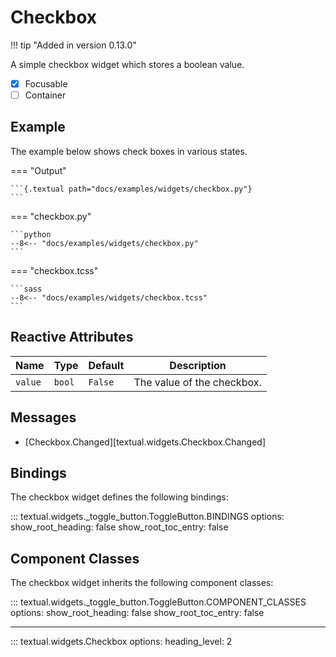 # Checkbox

!!! tip "Added in version 0.13.0"

A simple checkbox widget which stores a boolean value.

- [x] Focusable
- [ ] Container

## Example

The example below shows check boxes in various states.

=== "Output"

    ```{.textual path="docs/examples/widgets/checkbox.py"}
    ```

=== "checkbox.py"

    ```python
    --8<-- "docs/examples/widgets/checkbox.py"
    ```

=== "checkbox.tcss"

    ```sass
    --8<-- "docs/examples/widgets/checkbox.tcss"
    ```

## Reactive Attributes

| Name    | Type   | Default | Description                |
| ------- | ------ | ------- | -------------------------- |
| `value` | `bool` | `False` | The value of the checkbox. |

## Messages

- [Checkbox.Changed][textual.widgets.Checkbox.Changed]

## Bindings

The checkbox widget defines the following bindings:

::: textual.widgets._toggle_button.ToggleButton.BINDINGS
    options:
      show_root_heading: false
      show_root_toc_entry: false

## Component Classes

The checkbox widget inherits the following component classes:

::: textual.widgets._toggle_button.ToggleButton.COMPONENT_CLASSES
    options:
      show_root_heading: false
      show_root_toc_entry: false


---


::: textual.widgets.Checkbox
    options:
      heading_level: 2
